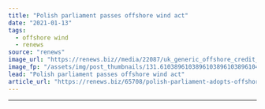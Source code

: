 ```yaml
---
title: "Polish parliament passes offshore wind act"
date: "2021-01-13"
tags: 
  - offshore wind
  - renews
source: "renews"
image_url: "https://renews.biz//media/22087/uk_generic_offshore_credit_rachel-cooper_unsplash.jpg?mode=crop&width=770&heightratio=0.6103896103896103896103896104&slimmage=true"
image_fp: "/assets/img/post_thumbnails/131.6103896103896103896103896104&slimmage=true"
lead: "Polish parliament passes offshore wind act"
article_url: "https://renews.biz/65708/polish-parliament-adopts-offshore-wind-act/"
---
```


---
